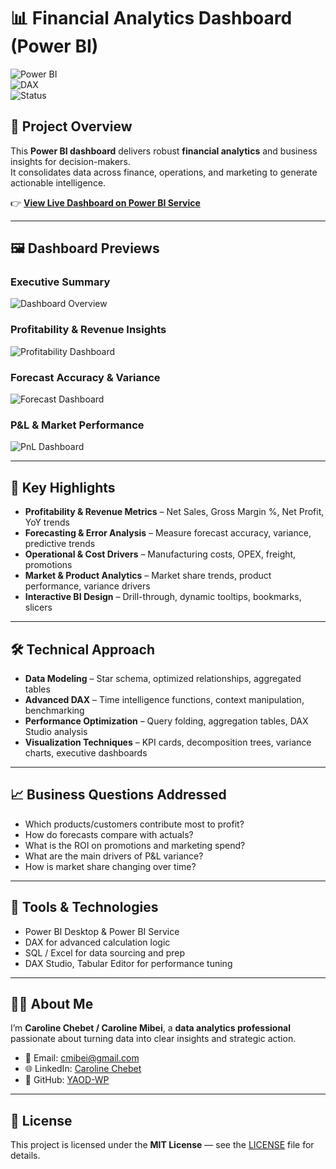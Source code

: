 # 📊 Financial Analytics Dashboard (Power BI)

![Power BI](https://img.shields.io/badge/Power%20BI-F2C811?style=for-the-badge&logo=powerbi&logoColor=black)  
![DAX](https://img.shields.io/badge/DAX-0078D4?style=for-the-badge&logo=microsoft&logoColor=white)  
![Status](https://img.shields.io/badge/Status-Active-success?style=for-the-badge)

## 🚀 Project Overview  
This **Power BI dashboard** delivers robust **financial analytics** and business insights for decision-makers.  
It consolidates data across finance, operations, and marketing to generate actionable intelligence.

👉 **[View Live Dashboard on Power BI Service](https://app.powerbi.com/groups/me/reports/340d9d72-224f-4e94-8be3-d5e4d9c727f5/ReportSection3e6d270a5b20870d7cd8?experience=power-bi)**

---

## 🖼️ Dashboard Previews  

### Executive Summary  
![Dashboard Overview](images/dashboard_overview.png)

### Profitability & Revenue Insights  
![Profitability Dashboard](images/profitability_dashboard.png)

### Forecast Accuracy & Variance  
![Forecast Dashboard](images/forecast_dashboard.png)

### P&L & Market Performance  
![PnL Dashboard](images/pnl_dashboard.png)

---

## 🎯 Key Highlights  
- **Profitability & Revenue Metrics** – Net Sales, Gross Margin %, Net Profit, YoY trends  
- **Forecasting & Error Analysis** – Measure forecast accuracy, variance, predictive trends  
- **Operational & Cost Drivers** – Manufacturing costs, OPEX, freight, promotions  
- **Market & Product Analytics** – Market share trends, product performance, variance drivers  
- **Interactive BI Design** – Drill-through, dynamic tooltips, bookmarks, slicers  

---

## 🛠️ Technical Approach  
- **Data Modeling** – Star schema, optimized relationships, aggregated tables  
- **Advanced DAX** – Time intelligence functions, context manipulation, benchmarking  
- **Performance Optimization** – Query folding, aggregation tables, DAX Studio analysis  
- **Visualization Techniques** – KPI cards, decomposition trees, variance charts, executive dashboards  

---

## 📈 Business Questions Addressed  
- Which products/customers contribute most to profit?  
- How do forecasts compare with actuals?  
- What is the ROI on promotions and marketing spend?  
- What are the main drivers of P&L variance?  
- How is market share changing over time?  

---

## 🔧 Tools & Technologies  
- Power BI Desktop & Power BI Service  
- DAX for advanced calculation logic  
- SQL / Excel for data sourcing and prep  
- DAX Studio, Tabular Editor for performance tuning  

---

## 🧑‍💻 About Me  
I’m **Caroline Chebet / Caroline Mibei**, a **data analytics professional** passionate about turning data into clear insights and strategic action.  

- 📧 Email: [cmibei@gmail.com](mailto:cmibei@gmail.com)  
- 🌐 LinkedIn: [Caroline Chebet](https://www.linkedin.com/in/caroline-chebet-41683074/)  
- 💼 GitHub: [YAOD-WP](https://github.com/YAOD-WP)

---

## 📄 License  
This project is licensed under the **MIT License** — see the [LICENSE](LICENSE) file for details.
